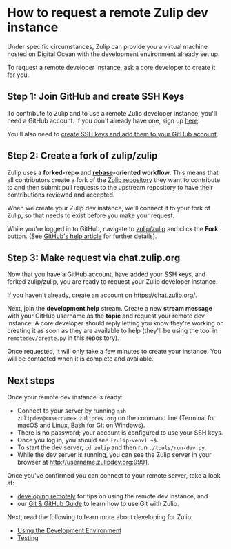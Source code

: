 # How to request a remote Zulip dev instance

Under specific circumstances, Zulip can provide you a
virtual machine hosted on Digital Ocean with the development environment
already set up.

To request a remote developer instance, ask a core developer to create it
for you.

## Step 1: Join GitHub and create SSH Keys

To contribute to Zulip and to use a remote Zulip developer instance, you'll
need a GitHub account. If you don't already have one, sign up
[here][github-join].

You'll also need to [create SSH keys and add them to your GitHub
account][github-help-add-ssh-key].

## Step 2: Create a fork of zulip/zulip

Zulip uses a **forked-repo** and **[rebase][gitbook-rebase]-oriented
workflow**. This means that all contributors create a fork of the [Zulip
repository][github-zulip-zulip] they want to contribute to and then submit pull
requests to the upstream repository to have their contributions reviewed and
accepted.

When we create your Zulip dev instance, we'll connect it to your fork of Zulip,
so that needs to exist before you make your request.

While you're logged in to GitHub, navigate to [zulip/zulip][github-zulip-zulip]
and click the **Fork** button. (See [GitHub's help article][github-help-fork]
for further details).

## Step 3: Make request via chat.zulip.org

Now that you have a GitHub account, have added your SSH keys, and forked
zulip/zulip, you are ready to request your Zulip developer instance.

If you haven't already, create an account on https://chat.zulip.org/.

Next, join the **development help** stream. Create a new **stream message**
with your GitHub username as the **topic** and request your remote dev
instance. A core developer should reply letting you know they're working on
creating it as soon as they are available to help (they'll be using
the tool in `remotedev/create.py` in this repository).

Once requested, it will only take a few minutes to create your instance. You
will be contacted when it is complete and available.

## Next steps

Once your remote dev instance is ready:

- Connect to your server by running
  `ssh zulipdev@<username>.zulipdev.org` on the command line
  (Terminal for macOS and Linux, Bash for Git on Windows).
- There is no password; your account is configured to use your SSH keys.
- Once you log in, you should see `(zulip-venv) ~$`.
- To start the dev server, `cd zulip` and then run `./tools/run-dev.py`.
- While the dev server is running, you can see the Zulip server in your browser
  at http://username.zulipdev.org:9991.

Once you've confirmed you can connect to your remote server, take a look at:

* [developing remotely][rtd-dev-remote] for tips on using the remote dev
  instance, and
* our [Git & GitHub Guide][rtd-git-guide] to learn how to use Git with Zulip.

Next, read the following to learn more about developing for Zulip:

* [Using the Development Environment][rtd-using-dev-env]
* [Testing][rtd-testing]

[github-join]: https://github.com/join
[github-help-add-ssh-key]: https://help.github.com/articles/adding-a-new-ssh-key-to-your-github-account/
[github-zulip-zulip]: https://github.com/zulip/zulip/
[github-help-fork]: https://help.github.com/articles/fork-a-repo/
[install-direct]: https://zulip.readthedocs.io/en/latest/dev-env-first-time-contributors.html
[install-vagrant]: https://zulip.readthedocs.io/en/latest/install-ubuntu-without-vagrant-dev.html
[google-gci]: https://codein.withgoogle.com/
[rtd-testing]: https://zulip.readthedocs.io/en/latest/testing.html
[rtd-using-dev-env]: https://zulip.readthedocs.io/en/latest/using-dev-environment.html
[rtd-dev-remote]: https://zulip.readthedocs.io/en/latest/dev-remote.html
[rtd-git-guide]: http://zulip.readthedocs.io/en/latest/git-guide.html
[gitbook-rebase]: https://git-scm.com/book/en/v2/Git-Branching-Rebasing
